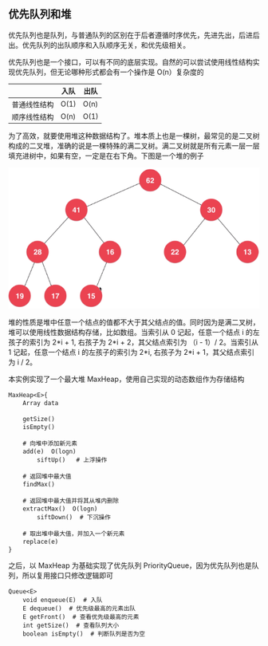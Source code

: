 ## 优先队列和堆

优先队列也是队列，与普通队列的区别在于后者遵循时序优先，先进先出，后进后出。优先队列的出队顺序和入队顺序无关，和优先级相关。

优先队列也是一个接口，可以有不同的底层实现。自然的可以尝试使用线性结构实现优先队列，但无论哪种形式都会有一个操作是 O(n）复杂度的

|              | 入队 | 出队 |
| ------------ | ---- | ---- |
| 普通线性结构 | O(1) | O(n) |
| 顺序线性结构 | O(n) | O(1) |

为了高效，就要使用堆这种数据结构了。堆本质上也是一棵树，最常见的是二叉树构成的二叉堆，准确的说是一棵特殊的满二叉树。满二叉树就是所有元素一层一层填充进树中，如果有空，一定是在右下角。下图是一个堆的例子

![](https://raw.githubusercontent.com/LibertyDream/diy_img_host/master/img/2019-09-16_max_heap.png)

堆的性质是堆中任意一个结点的值都不大于其父结点的值。同时因为是满二叉树，堆可以使用线性数据结构存储，比如数组。当索引从 0 记起，任意一个结点 i 的左孩子的索引为 2\*i + 1, 右孩子为 2\*i + 2，其父结点索引为 （i - 1）/ 2。当索引从 1 记起，任意一个结点 i 的左孩子的索引为 2\*i, 右孩子为 2\*i + 1，其父结点索引为 i / 2。

本实例实现了一个最大堆 MaxHeap，使用自己实现的动态数组作为存储结构

```
MaxHeap<E>{
    Array data
    
    getSize()
    isEmpty()
    
    # 向堆中添加新元素
    add(e)  O(logn)
        siftUp()   # 上浮操作

    # 返回堆中最大值
    findMax()  
    
    # 返回堆中最大值并将其从堆内删除
    extractMax()  O(logn)
        siftDown()  # 下沉操作
    
    # 取出堆中最大值，并加入一个新元素
    replace(e)  
}
```

之后，以 MaxHeap 为基础实现了优先队列 PriorityQueue，因为优先队列也是队列，所以复用接口只修改逻辑即可

```
Queue<E>
    void enqueue(E)  # 入队
    E dequeue()  # 优先级最高的元素出队
    E getFront()  # 查看优先级最高的元素
    int getSize()  # 查看队列大小
    boolean isEmpty()  # 判断队列是否为空
```